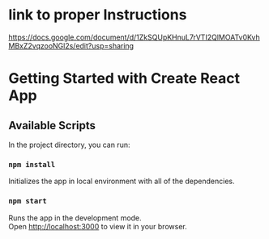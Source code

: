 # link to proper Instructions
https://docs.google.com/document/d/1ZkSQUpKHnuL7rVTI2QlMOATv0KvhMBxZ2vqzooNGl2s/edit?usp=sharing

# Getting Started with Create React App

## Available Scripts

In the project directory, you can run:
### `npm install`

Initializes the app in local environment with all of the dependencies.

### `npm start`

Runs the app in the development mode.\
Open [http://localhost:3000](http://localhost:3000) to view it in your browser.

